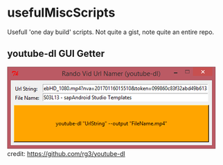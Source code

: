 # usefulMiscScripts
Usefull 'one day build' scripts. Not quite a gist, note quite an entire repo.


## youtube-dl GUI Getter
<img src="https://github.com/BiTinerary/usefulMiscScripts/blob/master/youtube-dlGuiGetter.png?raw=true">
credit: <a href='https://github.com/rg3/youtube-dl'>https://github.com/rg3/youtube-dl</a>
